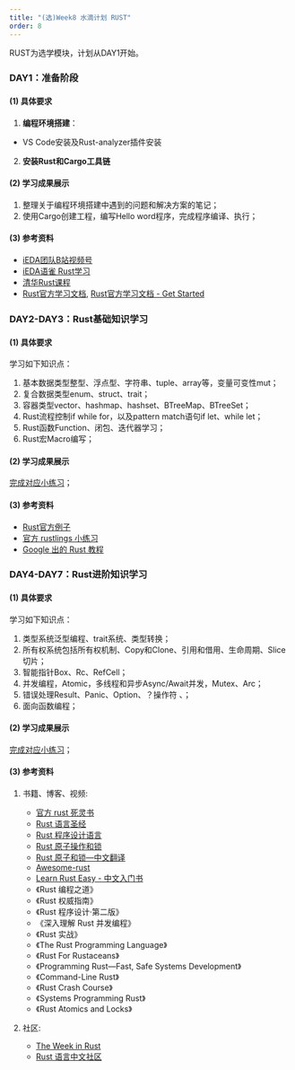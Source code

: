 ```yaml
---
title: "(选)Week8 水滴计划 RUST"
order: 8
---
```


RUST为选学模块，计划从DAY1开始。

### DAY1：准备阶段

#### (1) 具体要求

1. **编程环境搭建**： 
  - VS Code安装及Rust-analyzer插件安装 
2. **安装Rust和Cargo工具链**


#### (2) 学习成果展示

1. 整理关于编程环境搭建中遇到的问题和解决方案的笔记；
2. 使用Cargo创建工程，编写Hello word程序，完成程序编译、执行；


#### (3) **参考资料**

- [iEDA团队B站视频号](https://space.bilibili.com/1189298533)
- [iEDA语雀 Rust学习](https://ieda.yuque.com/kzqyb5/lfqbw8)
- [清华Rust课程](https://lab.cs.tsinghua.edu.cn/rust/)
- [Rust官方学习文档](https://doc.rust-lang.org/book/), [Rust官方学习文档 - Get Started](https://www.rust-lang.org/learn/get-started)

### DAY2-DAY3：Rust基础知识学习

#### (1) **具体要求**

学习如下知识点：

1. 基本数据类型整型、浮点型、字符串、tuple、array等，变量可变性mut；
2. 复合数据类型enum、struct、trait； 
3. 容器类型vector、hashmap、hashset、BTreeMap、BTreeSet； 
4. Rust流程控制if while for，以及pattern match语句if let、while let； 
5. Rust函数Function、闭包、迭代器学习； 
6. Rust宏Macro编写；


#### (2) **学习成果展示**

[完成对应小练习](https://exercism.org/tracks/rust)；

#### (3) **参考资料**
   - [Rust官方例子](https://rustwiki.org/zh-CN/rust-by-example/index.html)
   - [官方 rustlings 小练习](https://rustlings.cool/)
   - [Google 出的 Rust 教程](https://google.github.io/comprehensive-rust/welcome.html)

### DAY4-DAY7：Rust进阶知识学习

#### (1) **具体要求**

学习如下知识点：

1. 类型系统泛型编程、trait系统、类型转换；
2. 所有权系统包括所有权机制、Copy和Clone、引用和借用、生命周期、Slice切片；
3. 智能指针Box、Rc、RefCell；
4. 并发编程，Atomic，多线程和异步Async/Await并发，Mutex、Arc；
5. 错误处理Result、Panic、Option、？操作符 、；
6. 面向函数编程；


#### (2) **学习成果展示**

[完成对应小练习](https://exercism.org/tracks/rust)；

#### (3) **参考资料**
1. 书籍、博客、视频:
   - [官方 rust 死灵书](https://doc.rust-lang.org/nomicon/intro.html)
   - [Rust 语言圣经](https://course.rs/basic/intro.html)
   - [Rust 程序设计语言](https://kaisery.github.io/trpl-zh-cn/title-page.html)
   - [Rust 原子操作和锁](https://marabos.nl/atomics/)
   - [Rust 原子和锁—中文翻译](https://atomics.rs/about-book.html)
   - [Awesome-rust](https://github.com/rust-unofficial/awesome-rust)
   - [Learn Rust Easy - 中文入门书](https://rustycab.github.io/LearnRustEasy/)
   - 《Rust 编程之道》
   - 《Rust 权威指南》
   - 《Rust 程序设计·第二版》
   - 《深入理解 Rust 并发编程》
   - 《Rust 实战》
   - 《The Rust Programming Language》
   - 《Rust For Rustaceans》
   - 《Programming Rust—Fast, Safe Systems Development》
   - 《Command-Line Rust》
   - 《Rust Crash Course》
   - 《Systems Programming Rust》
   - 《Rust Atomics and Locks》

2. 社区:
   - [The Week in Rust](https://this-week-in-rust.org/)
   - [Rust 语言中文社区](https://rustcc.cn/)
